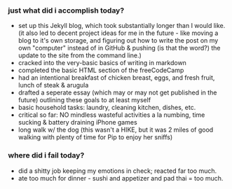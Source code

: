 
### just what did i accomplish today?
  - set up this Jekyll blog, which took substantially longer than I would like. (it also led to decent project ideas for me in the future - like moving a blog to it's own storage, and figuring out how to write the post on my own "computer" instead of in GitHub & pushing (is that the word?) the update to the site from the command line.)
  - cracked into the very-basic basics of writing in markdown
  - completed the basic HTML section of the freeCodeCamp
  - had an intentional breakfast of chicken breast, eggs, and fresh fruit, lunch of steak & arugula 
  - drafted a seperate essay (which may or may not get published in the future) outlining these goals to at least myself
  - basic household tasks: laundry, cleaning kitchen, dishes, etc.
  - critical so far: NO mindless wasteful activities a la numbing, time sucking & battery draining iPhone games
  - long walk w/ the dog (this wasn't a HIKE, but it was 2 miles of good walking with plenty of time for Pip to enjoy her sniffs)

### where did i fail today?
 - did a shitty job keeping my emotions in check; reacted far too much.
 - ate too much for dinner - sushi and appetizer and pad thai = too much.
